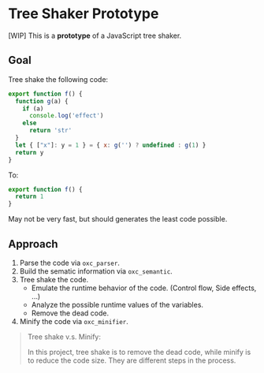 # Tree Shaker Prototype

\[WIP\] This is a **prototype** of a JavaScript tree shaker.

## Goal

Tree shake the following code:

```js
export function f() {
  function g(a) {
    if (a)
      console.log('effect')
    else
      return 'str'
  }
  let { ["x"]: y = 1 } = { x: g('') ? undefined : g(1) }
  return y
}
```

To:

```js
export function f() {
  return 1
}
```

May not be very fast, but should generates the least code possible.

## Approach

1. Parse the code via `oxc_parser`.
2. Build the sematic information via `oxc_semantic`.
3. Tree shake the code.
    - Emulate the runtime behavior of the code. (Control flow, Side effects, ...)
    - Analyze the possible runtime values of the variables.
    - Remove the dead code.
4. Minify the code via `oxc_minifier`.

> Tree shake v.s. Minify:
>
> In this project, tree shake is to remove the dead code, while minify is to reduce the code size. They are different steps in the process.
